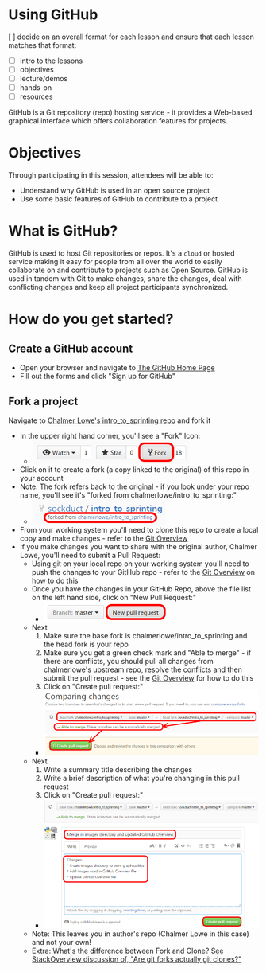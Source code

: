 # Using GitHub
[ ] decide on an overall format for each lesson and ensure that each lesson matches that format:  

* [ ] intro to the lessons  
* [ ] objectives  
* [ ] lecture/demos  
* [ ] hands-on  
* [ ] resources 

GitHub is a Git repository (repo) hosting service - it provides a Web-based graphical interface
which offers collaboration features for projects.

# Objectives
Through participating in this session, attendees will be able to:
* Understand why GitHub is used in an open source project
* Use some basic features of GitHub to contribute to a project

# What is GitHub?
GitHub is used to host Git repositories or repos.  It's a `cloud` or hosted service making it
easy for people from all over the world to easily collaborate on and contribute to projects
such as Open Source.  GitHub is used in tandem with Git to make changes, share the changes,
deal with conflicting changes and keep all project participants synchronized.

# How do you get started?
## Create a GitHub account
* Open your browser and navigate to [The GitHub Home Page](https://github.com/)
* Fill out the forms and click "Sign up for GitHub"

## Fork a project
Navigate to [Chalmer Lowe's intro_to_sprinting repo](https://github.com/chalmerlowe/intro_to_sprinting/) and fork it
* In the upper right hand corner, you'll see a "Fork" Icon:
  * ![Fork a Repo Button](images/fork-repo-icon.png)
* Click on it to create a fork (a copy linked to the original) of this repo in your account
* Note:  The fork refers back to the original - if you look under your repo name, you'll see it's "forked from chalmerlowe/intro_to_sprinting:"
  * ![Fork link to original repo](images/fork-repo-link.png)
* From your working system you'll need to clone this repo to create a local copy and make changes - refer to the [Git Overview](git_overview.md)
* If you make changes you want to share with the original author, Chalmer Lowe, you'll need to submit a Pull Request:
  * Using git on your local repo on your working system you'll need to push the changes to your GitHub repo - refer to the [Git Overview](git_overview.md) on how to do this
  * Once you have the changes in your GitHub Repo, above the file list on the left hand side, click on "New Pull Request:"
    * ![New Pull Request Button](images/new-pull-request-icon.png)
  * Next
    1. Make sure the base fork is chalmerlowe/intro_to_sprinting and the head fork is your repo
    2. Make sure you get a green check mark and "Able to merge" - if there are conflicts, you should pull all changes from chalmerlowe's upstream repo, resolve the conflicts and then submit the pull request - see the [Git Overview](git_overview.md) for how to do this
    3. Click on "Create pull request:"
      * ![Create Pull Request One](images/create-pull-request-one.png)
  * Next
    1. Write a summary title describing the changes
    2. Write a brief description of what you're changing in this pull request
    3. Click on "Create pull request:"
      * ![Create Pull Request Two](images/create-pull-request-two.png)
  * Note:  This leaves you in author's repo (Chalmer Lowe in this case) and not your own!
  * Extra:  What's the difference between Fork and Clone?  [See StackOverview discussion of, "Are git forks actually git clones?"](http://stackoverflow.com/questions/6286571/are-git-forks-actually-git-clones)

